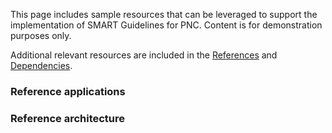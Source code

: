 This page includes sample resources that can be leveraged to support the implementation of SMART Guidelines for PNC. Content is for demonstration purposes only.

Additional relevant resources are included in the <a href="references.html">References</a> and <a href="dependencies.html">Dependencies</a>.
 
### Reference applications

### Reference architecture
